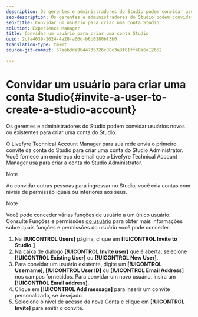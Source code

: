 ```yaml
---
description: Os gerentes e administradores do Studio podem convidar usuários novos ou existentes para criar uma conta do Studio.
seo-description: Os gerentes e administradores do Studio podem convidar usuários novos ou existentes para criar uma conta do Studio.
seo-title: Convidar um usuário para criar uma conta Studio
solution: Experience Manager
title: Convidar um usuário para criar uma conta Studio
uuid: 2cfa4639-1624-4a28-a06d-b6b0180bf3b0
translation-type: tm+mt
source-git-commit: 67aeb3de964473b326c88c3a3f81ff48a6a12652

---
```



# Convidar um usuário para criar uma conta Studio{#invite-a-user-to-create-a-studio-account}

Os gerentes e administradores do Studio podem convidar usuários novos ou existentes para criar uma conta do Studio.

O Livefyre Technical Account Manager para sua rede envia o primeiro convite da conta do Studio para criar uma conta do Studio Administrator. Você fornece um endereço de email que o Livefyre Technical Account Manager usa para criar a conta do Studio Administrator.

>[!NOTE]
>
>Ao convidar outras pessoas para ingressar no Studio, você cria contas com níveis de permissão iguais ou inferiores aos seus.

>[!NOTE]
>
>Você pode conceder várias funções de usuário a um único usuário. Consulte Funções e permissões [do usuário](../c-users-creating-accounts-with-studio-access/c-user-types.md#c_user_types) para obter mais informações sobre quais funções e permissões do usuário você pode conceder.

1. Na **[!UICONTROL Users]** página, clique em **[!UICONTROL Invite to Studio.]**
1. Na caixa de diálogo **[!UICONTROL Invite user]** que é aberta, selecione **[!UICONTROL Existing User]** ou **[!UICONTROL New User]**.
1. Para convidar um usuário existente, digite um **[!UICONTROL Username]**, **[!UICONTROL User ID]** ou **[!UICONTROL Email Address]** nos campos fornecidos. Para convidar um novo usuário, insira um **[!UICONTROL Email address]**.
1. Clique em **[!UICONTROL Add message]** para inserir um convite personalizado, se desejado.
1. Selecione o nível de acesso da nova Conta e clique em **[!UICONTROL Invite]** para emitir o convite.
